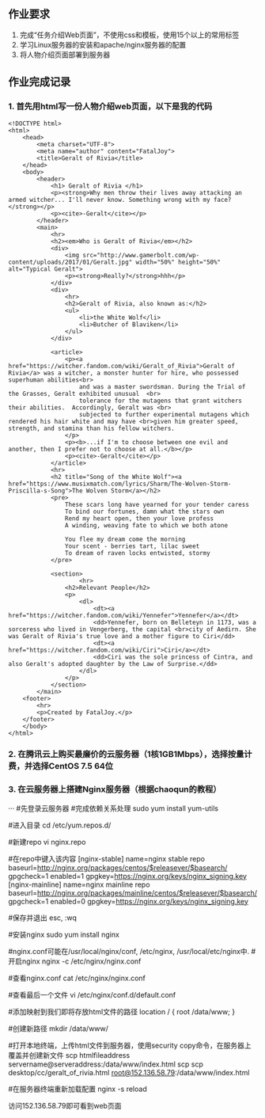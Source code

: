 ## 作业要求

1. 完成“任务介绍Web页面”，不使用css和模板，使用15个以上的常用标签
2. 学习Linux服务器的安装和apache/nginx服务器的配置
3. 将人物介绍页面部署到服务器

## 作业完成记录
### 1. 首先用html写一份人物介绍web页面，以下是我的代码

```
<!DOCTYPE html> 
<html> 
    <head>    
        <meta charset="UTF-8">    
        <meta name="author" content="FatalJoy">
        <title>Geralt of Rivia</title> 
    </head> 
    <body>    
        <header>        
            <h1> Geralt of Rivia </h1>  
            <p><strong>Why men throw their lives away attacking an armed witcher... I'll never know. Something wrong with my face?</strong></p>
            <p><cite>-Geralt</cite></p> 
        </header>
        <main> 
            <hr>
            <h2><em>Who is Geralt of Rivia</em></h2>                         
            <div>                
                <img src="http://www.gamerbolt.com/wp-content/uploads/2017/01/Geralt.jpg" width="50%" height="50%" alt="Typical Geralt">                
                <p><strong>Really?</strong>hhh</p>            
            </div> 
            <div>
                <hr> 
                <h2>Geralt of Rivia, also known as:</h2>               
                <ul>
                    <li>the White Wolf</li>  
                    <li>Butcher of Blaviken</li>
                </ul>          
            </div>           

            <article>               
                <p><a href="https://witcher.fandom.com/wiki/Geralt_of_Rivia">Geralt of Rivia</a> was a witcher, a monster hunter for hire, who possessed superhuman abilities<br> 
                    and was a master swordsman. During the Trial of the Grasses, Geralt exhibited unusual  <br>
                    tolerance for the mutagens that grant witchers their abilities.  Accordingly, Geralt was <br>
                    subjected to further experimental mutagens which rendered his hair white and may have <br>given him greater speed, strength, and stamina than his fellow witchers.
                </p>
                <p><b>...if I'm to choose between one evil and another, then I prefer not to choose at all.</b></p> 
                <p><cite>-Geralt</cite></p>                 
            </article>
            <hr>
            <h2 title="Song of the White Wolf"><a href="https://www.musixmatch.com/lyrics/Sharm/The-Wolven-Storm-Priscilla-s-Song">The Wolven Storm</a></h2>
            <pre>            
                These scars long have yearned for your tender caress
                To bind our fortunes, damn what the stars own
                Rend my heart open, then your love profess
                A winding, weaving fate to which we both atone
                    
                You flee my dream come the morning
                Your scent - berries tart, lilac sweet
                To dream of raven locks entwisted, stormy
            </pre>

            <section>
                    <hr>                
                <h2>Relevant People</h2>                
                <p> 
                    <dl>
                        <dt><a href="https://witcher.fandom.com/wiki/Yennefer">Yennefer</a></dt>
                        <dd>Yennefer, born on Belleteyn in 1173, was a sorceress who lived in Vengerberg, the capital <br>city of Aedirn. She was Geralt of Rivia's true love and a mother figure to Ciri</dd>
                        <dt><a href="https://witcher.fandom.com/wiki/Ciri">Ciri</a></dt>
                        <dd>Ciri was the sole princess of Cintra, and also Geralt's adopted daughter by the Law of Surprise.</dd>
                    </dl>
                </p>     
            </section> 
        </main>
    <footer>         
        <hr>        
        <p>Created by FatalJoy.</p>    
    </footer> 
    </body> 
</html>
```

### 2. 在腾讯云上购买最廉价的云服务器（1核1GB1Mbps），选择按量计费，并选择CentOS 7.5 64位
### 3. 在云服务器上搭建Nginx服务器（根据chaoqun的教程）

···
#先登录云服务器
#完成依赖关系处理
sudo yum install yum-utils

#进入目录
cd /etc/yum.repos.d/

#新建repo
vi nginx.repo

#在repo中键入该内容
[nginx-stable] 
name=nginx stable repo 
baseurl=http://nginx.org/packages/centos/$releasever/$basearch/ 
gpgcheck=1 
enabled=1 
gpgkey=https://nginx.org/keys/nginx_signing.key
[nginx-mainline] 
name=nginx mainline repo 
baseurl=http://nginx.org/packages/mainline/centos/$releasever/$basearch/ 
gpgcheck=1 
enabled=0 
gpgkey=https://nginx.org/keys/nginx_signing.key

#保存并退出
esc, :wq

#安装nginx
sudo yum install nginx 

#nginx.conf可能在/usr/local/nginx/conf, /etc/nginx, /usr/local/etc/nginx中.
#开启nginx
nginx -c /etc/nginx/nginx.conf

#查看nginx.conf
cat /etc/nginx/nginx.conf

#查看最后一个文件
vi /etc/nginx/conf.d/default.conf

#添加映射到我们即将存放html文件的路径
    location / {        root   /data/www;    }
 
#创建新路径
mkdir /data/www/

#打开本地终端，上传html文件到服务器，使用security copy命令，在服务器上覆盖并创建新文件
scp htmlfileaddress servername@serveraddress:/data/www/index.html
scp scp desktop/cc/geralt_of_rivia.html root@152.136.58.79:/data/www/index.html

#在服务器终端重新加载配置
nginx -s reload

访问152.136.58.79即可看到web页面
